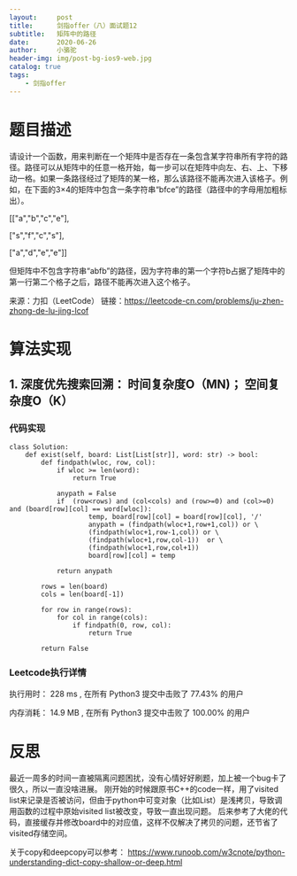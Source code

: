 ```yaml
---
layout:     post
title:      剑指offer（八）面试题12
subtitle:   矩阵中的路径
date:       2020-06-26
author:     小骆驼
header-img: img/post-bg-ios9-web.jpg
catalog: true
tags:
    - 剑指offer
---
```

# 题目描述
请设计一个函数，用来判断在一个矩阵中是否存在一条包含某字符串所有字符的路径。路径可以从矩阵中的任意一格开始，每一步可以在矩阵中向左、右、上、下移动一格。如果一条路径经过了矩阵的某一格，那么该路径不能再次进入该格子。例如，在下面的3×4的矩阵中包含一条字符串“bfce”的路径（路径中的字母用加粗标出）。

[["a","b","c","e"],

["s","f","c","s"],

["a","d","e","e"]]

但矩阵中不包含字符串“abfb”的路径，因为字符串的第一个字符b占据了矩阵中的第一行第二个格子之后，路径不能再次进入这个格子。

来源：力扣（LeetCode）
链接：https://leetcode-cn.com/problems/ju-zhen-zhong-de-lu-jing-lcof


# 算法实现
## 1. 深度优先搜索回溯： 时间复杂度O（MN)； 空间复杂度O（K）
### 代码实现
```
class Solution:
    def exist(self, board: List[List[str]], word: str) -> bool:
        def findpath(wloc, row, col):
            if wloc >= len(word):
                return True
            
            anypath = False
            if  (row<rows) and (col<cols) and (row>=0) and (col>=0) and (board[row][col] == word[wloc]):
                    temp, board[row][col] = board[row][col], '/'
                    anypath = (findpath(wloc+1,row+1,col)) or \
                    (findpath(wloc+1,row-1,col)) or \
                    (findpath(wloc+1,row,col-1))  or \
                    (findpath(wloc+1,row,col+1))
                    board[row][col] = temp

            return anypath

        rows = len(board)
        cols = len(board[-1])

        for row in range(rows):
            for col in range(cols):
                if findpath(0, row, col):
                    return True

        return False

```
### Leetcode执行详情
执行用时：
228 ms
, 在所有 Python3 提交中击败了
77.43%
的用户

内存消耗：
14.9 MB
, 在所有 Python3 提交中击败了
100.00%
的用户

# 反思
最近一周多的时间一直被隔离问题困扰，没有心情好好刷题，加上被一个bug卡了很久，所以一直没啥进展。
刚开始的时候跟原书C++的code一样，用了visited list来记录是否被访问，但由于python中可变对象（比如List）是浅拷贝，导致调用函数的过程中原始visited list被改变，导致一直出现问题。
后来参考了大佬的代码，直接缓存并修改board中的对应值，这样不仅解决了拷贝的问题，还节省了visited存储空间。

关于copy和deepcopy可以参考：
https://www.runoob.com/w3cnote/python-understanding-dict-copy-shallow-or-deep.html


